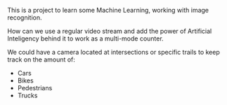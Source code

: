 This is a project to learn some Machine Learning, working with image recognition.

How can we use a regular video stream and add the power of Artificial Inteligency behind it to work as a multi-mode counter.

We could have a camera located at intersections or specific trails to keep track on the amount of:
+ Cars
+ Bikes
+ Pedestrians
+ Trucks
